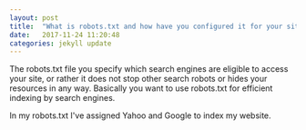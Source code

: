 ```yaml
---
layout: post
title:  "What is robots.txt and how have you configured it for your site?"
date:   2017-11-24 11:20:48
categories: jekyll update
---
```

The robots.txt file you specify which search engines are eligible to access your site, or rather it does not stop other search robots or hides your resources in any way. Basically you want to use robots.txt for efficient indexing by search engines.

In my robots.txt I've assigned Yahoo and Google to index my website.